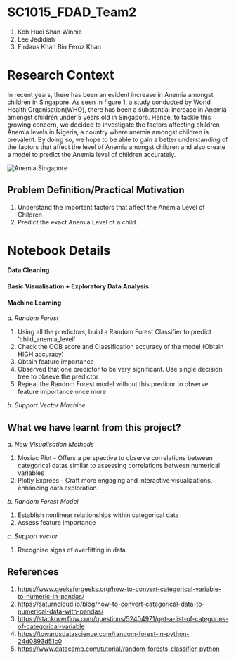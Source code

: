 # SC1015_FDAD_Team2
1. Koh Huei Shan Winnie
2. Lee Jedidiah
3. Firdaus Khan Bin Feroz Khan
   
# Research Context
 In recent years, there has been an evident increase in Anemia amongst children in Singapore. As seen in figure 1, a study conducted by World Health Organisation(WHO), there has been a substantial increase in Anemia amongst children under 5 years old in Singapore. Hence, to tackle this growing concern, we decided to investigate the factors affecting children Anemia levels in Nigeria, a country where anemia amongst children is prevalent. By doing so, we hope to be able to gain a better understanding of the factors that affect the level of Anemia amongst children and also create a model to predict the Anemia level of children accurately.
 
 ![Anemia Singapore](https://github.com/flumbles/SC1015_FDAD_Team2/assets/128465695/80ab85be-793c-4bfe-8da7-82bb0b061d94)


## Problem Definition/Practical Motivation
1) Understand the important factors that affect the Anemia Level of Children
2) Predict the exact Anemia Level of a child.

# Notebook Details

  #### Data Cleaning

  #### Basic Visualisation + Exploratory Data Analysis
  
  #### Machine Learning
  
  *a. Random Forest*
  
   1) Using all the predictors, build a Random Forest Classifier to predict 'child_anemia_level'
   2) Check the OOB score and Classification accuracy of the model (Obtain HIGH accuracy)
   3) Obtain feature importance
   4) Observed that one predictor to be very significant. Use single decision tree to obseve the predictor
   5) Repeat the Random Forest model without this predicor to observe feature importance once more

         
  *b. Support Vector Machine*

 ## What we have learnt from this project?
   
   *a. New Visualisation Methods*
   
   1) Mosiac Plot -  Offers a perspective to observe correlations between categorical datas similar to assessing correlations between numerical variables
   2) Plotly Exprees - Craft more engaging and interactive visualizations, enhancing data exploration.

      
   *b. Random Forest Model*
   
   1) Establish nonlinear relationships within categorical data
   2) Assess feature importance
      
   *c. Support vector*
   
   1) Recognise signs of overfitting in data 


  ## References
   1) https://www.geeksforgeeks.org/how-to-convert-categorical-variable-to-numeric-in-pandas/
   2) https://saturncloud.io/blog/how-to-convert-categorical-data-to-numerical-data-with-pandas/
   3) https://stackoverflow.com/questions/52404971/get-a-list-of-categories-of-categorical-variable
   4) https://towardsdatascience.com/random-forest-in-python-24d0893d51c0
   5) https://www.datacamp.com/tutorial/random-forests-classifier-python
      
